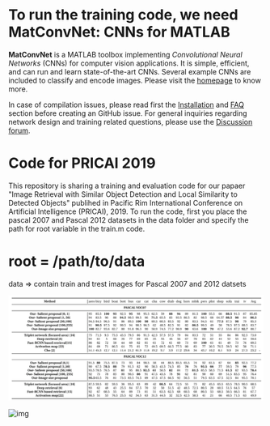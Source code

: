 # To run the training code, we need MatConvNet: CNNs for MATLAB

**MatConvNet** is a MATLAB toolbox implementing *Convolutional Neural
Networks* (CNNs) for computer vision applications. It is simple,
efficient, and can run and learn state-of-the-art CNNs. Several
example CNNs are included to classify and encode images. Please visit
the [homepage](http://www.vlfeat.org/matconvnet) to know more.

In case of compilation issues, please read first the
[Installation](http://www.vlfeat.org/matconvnet/install/) and
[FAQ](http://www.vlfeat.org/matconvnet/faq/) section before creating an GitHub
issue. For general inquiries regarding network design and training
related questions, please use the
[Discussion forum](https://groups.google.com/d/forum/matconvnet).

# Code for PRICAI 2019

This repository is sharing a training and evaluation code for our papaer "Image Retrieval with Similar Object Detection
and Local Similarity to Detected Objects" publihed in Pacific Rim International Conference on Artificial Intelligence (PRICAI), 2019.
To run the code, first you place the pascal 2007 and Pascal 2012 datasets in the data folder and specify the path for 
root variable in the train.m code.
 # root  = /path/to/data
 data => contain train and trest images for Pascal 2007 and 2012 datsets


![img](https://github.com/SidraHanif180/Object_similarity_PRICAI2019/blob/master/results.png)

![img](https://github.com/SidraHanif180/Object_similarity_PRICAI2019/blob/master/qualitaive_acm.png)
